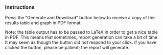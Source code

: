 ### Instructions

Press the "Generate and Download" button below to receive a copy of the results table and graph in PDF format.

Note: the table output has to be passed to LaTeX in order to get a nice table in PDF.  This means that sometimes, report generation can take a bit of time.  It may seem as though the button did not respond to your click.  If you have clicked the button, please be patient; the report will generate. 
